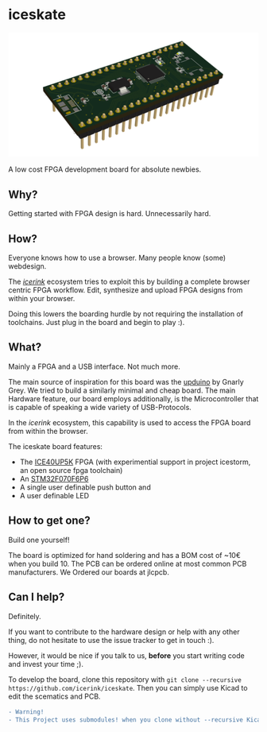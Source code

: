 # iceskate
![rendering of the board](doc/rendering.png)

A low cost FPGA development board for absolute newbies.

## Why?
Getting started with FPGA design is hard. Unnecessarily hard.

## How?
Everyone knows how to use a browser. Many people know (some) webdesign.

The [*icerink*](https://github.com/icerink) ecosystem tries to exploit this by building a complete browser centric FPGA workflow. Edit, synthesize and upload FPGA designs from within your browser.

Doing this lowers the boarding hurdle by not requiring the installation of toolchains. Just plug in the board and begin to play :).

## What?
Mainly a FPGA and a USB interface. Not much more. 

The main source of inspiration for this board was the [upduino](http://gnarlygrey.atspace.cc/development-platform.html) by Gnarly Grey. We tried to build a similarly minimal and cheap board. The main Hardware feature, our board employs additionally, is the Microcontroller that is capable of speaking a wide variety of USB-Protocols.

In the *icerink* ecosystem, this capability is used to access the FPGA board from within the browser. 

The iceskate board features:
* The [ICE40UP5K](http://datasheet.octopart.com/ICE40UP5K-SG48ITR50-Lattice-Semiconductor-datasheet-101745901.pdf) FPGA (with experimential support in project icestorm, an open source fpga toolchain)
* An [STM32F070F6P6](http://datasheet.octopart.com/STM32F070F6P6-STMicroelectronics-datasheet-36993117.pdf)
* A single user definable push button and
* A user definable LED

## How to get one?
Build one yourself!

The board is optimized for hand soldering and has a BOM cost of ~10€ when you build 10. The PCB can be ordered online at most common PCB manufacturers. We Ordered our boards at jlcpcb. 

## Can I help?
Definitely.

If you want to contribute to the hardware design or help with any other thing, do not hesitate to use the issue tracker to get in touch :).

However, it would be nice if you talk to us, **before** you start writing code and invest your time ;).

To develop the board, clone this repository with 
`git clone --recursive https://github.com/icerink/iceskate`.
Then you can simply use Kicad to edit the scematics and PCB.

```diff
- Warning!
- This Project uses submodules! when you clone without --recursive Kicad wont find some libraries!
```
